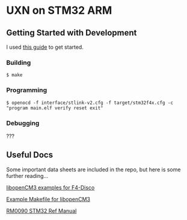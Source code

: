 # UXN on STM32 ARM

## Getting Started with Development

I used [this guide](https://rhye.org/post/stm32-with-opencm3-0-compiling-and-uploading/) to get started.

### Building

    $ make

### Programming

    $ openocd -f interface/stlink-v2.cfg -f target/stm32f4x.cfg -c "program main.elf verify reset exit"

### Debugging

???

## Useful Docs

Some important data sheets are included in the repo, but here is some further reading...

[libopenCM3 examples for
F4-Disco](https://github.com/libopencm3/libopencm3-examples/tree/master/examples/stm32/f4/stm32f4-discovery)

[Example Makefile for libopenCM3](https://github.com/libopencm3/libopencm3-examples/blob/master/examples/rules.mk)

[RM0090 STM32 Ref Manual](https://www.st.com/resource/en/reference_manual/dm00031020-stm32f405-415-stm32f407-417-stm32f427-437-and-stm32f429-439-advanced-arm-based-32-bit-mcus-stmicroelectronics.pdf)
